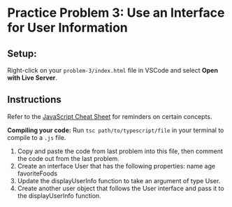 # Practice Problem 3: Use an Interface for User Information
## Setup:
Right-click on your `problem-3/index.html` file in VSCode and select **Open with Live Server**.  

## Instructions
Refer to the [JavaScript Cheat Sheet](../../cheatSheet.js) for reminders on certain concepts.

**Compiling your code:** Run `tsc path/to/typescript/file` in your terminal to compile to a `.js` file.

1. Copy and paste the code from last problem into this file, then comment the code out from the last problem.
2. Create an interface User that has the following properties:
    name
    age
    favoriteFoods
3. Update the displayUserInfo function to take an argument of type User.
4. Create another user object that follows the User interface and pass it to the displayUserInfo function.